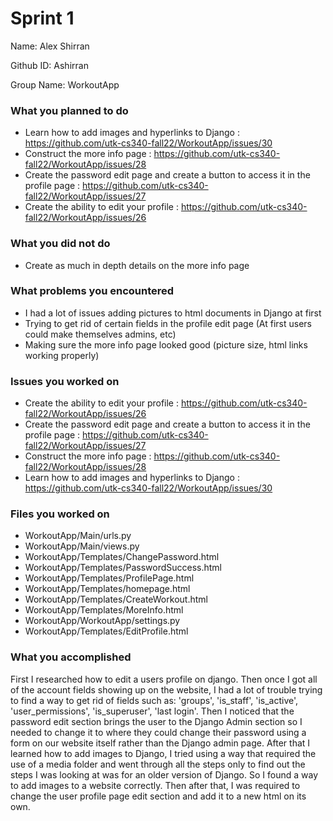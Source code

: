 # Sprint 1

Name: Alex Shirran

Github ID: Ashirran

Group Name: WorkoutApp

### What you planned to do
- Learn how to add images and hyperlinks to Django : https://github.com/utk-cs340-fall22/WorkoutApp/issues/30
- Construct the more info page : https://github.com/utk-cs340-fall22/WorkoutApp/issues/28
- Create the password edit page and create a button to access it in the profile page : https://github.com/utk-cs340-fall22/WorkoutApp/issues/27
- Create the ability to edit your profile : https://github.com/utk-cs340-fall22/WorkoutApp/issues/26

### What you did not do
- Create as much in depth details on the more info page

### What problems you encountered
- I had a lot of issues adding pictures to html documents in Django at first
- Trying to get rid of certain fields in the profile edit page (At first users could make themselves admins, etc)
- Making sure the more info page looked good (picture size, html links working properly)

### Issues you worked on
- Create the ability to edit your profile : https://github.com/utk-cs340-fall22/WorkoutApp/issues/26
- Create the password edit page and create a button to access it in the profile page : https://github.com/utk-cs340-fall22/WorkoutApp/issues/27
- Construct the more info page : https://github.com/utk-cs340-fall22/WorkoutApp/issues/28
- Learn how to add images and hyperlinks to Django : https://github.com/utk-cs340-fall22/WorkoutApp/issues/30

### Files you worked on
- WorkoutApp/Main/urls.py
- WorkoutApp/Main/views.py
- WorkoutApp/Templates/ChangePassword.html
- WorkoutApp/Templates/PasswordSuccess.html
- WorkoutApp/Templates/ProfilePage.html
- WorkoutApp/Templates/homepage.html
- WorkoutApp/Templates/CreateWorkout.html
- WorkoutApp/Templates/MoreInfo.html
- WorkoutApp/WorkoutApp/settings.py
- WorkoutApp/Templates/EditProfile.html

### What you accomplished
First I researched how to edit a users profile on django. Then once I got all of the account fields showing up on the website, I had a lot of trouble trying to find a way to get rid of fields such as: 'groups', 'is_staff', 'is_active', 'user_permissions', 'is_superuser', 'last login'. Then I noticed that the password edit section brings the user to the Django Admin section so I needed to change it to where they could change their password using a form on our website itself rather than the Django admin page. After that I learned how to add images to Django, I tried using a way that required the use of a media folder and went through all the steps only to find out the steps I was looking at was for an older version of Django. So I found a way to add images to a website correctly. Then after that, I was required to change the user profile page edit section and add it to a new html on its own.